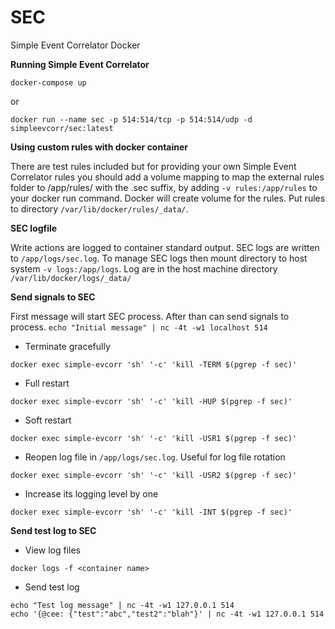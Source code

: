 # SEC
Simple Event Correlator Docker

**Running Simple Event Correlator**

`docker-compose up`

or

`docker run --name sec -p 514:514/tcp -p 514:514/udp -d simpleevcorr/sec:latest`

**Using custom rules with docker container**

There are test rules included but for providing your own Simple Event Correlator rules you should add a volume mapping to map the external rules folder to /app/rules/ with the .sec suffix, by adding `-v rules:/app/rules` to your docker run command. Docker will create volume for the rules. Put rules to directory  `/var/lib/docker/rules/_data/`.

**SEC logfile**

Write actions are logged to container standard output. SEC logs are written to `/app/logs/sec.log`. To manage SEC logs then mount directory to host system `-v logs:/app/logs`. Log are in the host machine directory `/var/lib/docker/logs/_data/`

**Send signals to SEC**

First message will start SEC process. After than can send signals to process.
`echo "Initial message" | nc -4t -w1 localhost 514`

* Terminate gracefully

`docker exec simple-evcorr 'sh' '-c' 'kill -TERM $(pgrep -f sec)'`

* Full restart

`docker exec simple-evcorr 'sh' '-c' 'kill -HUP $(pgrep -f sec)'`

* Soft restart

`docker exec simple-evcorr 'sh' '-c' 'kill -USR1 $(pgrep -f sec)'`

* Reopen log file in `/app/logs/sec.log`. Useful for log file rotation

`docker exec simple-evcorr 'sh' '-c' 'kill -USR2 $(pgrep -f sec)'`

* Increase its logging level by one

`docker exec simple-evcorr 'sh' '-c' 'kill -INT $(pgrep -f sec)'`

**Send test log to SEC**

* View log files

`docker logs -f <container name>`

* Send test log

```
echo "Test log message" | nc -4t -w1 127.0.0.1 514
echo '{@cee: {"test":"abc","test2":"blah"}' | nc -4t -w1 127.0.0.1 514
```

